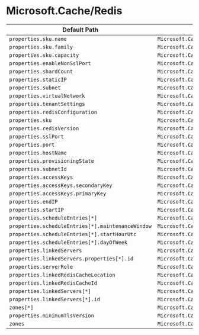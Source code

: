 # Microsoft.Cache/Redis

| Default Path | Alias |
|---|---|
| `properties.sku.name` | `Microsoft.Cache/Redis/sku.name` |
| `properties.sku.family` | `Microsoft.Cache/Redis/sku.family` |
| `properties.sku.capacity` | `Microsoft.Cache/Redis/sku.capacity` |
| `properties.enableNonSslPort` | `Microsoft.Cache/Redis/enableNonSslPort` |
| `properties.shardCount` | `Microsoft.Cache/Redis/shardCount` |
| `properties.staticIP` | `Microsoft.Cache/Redis/staticIP` |
| `properties.subnet` | `Microsoft.Cache/Redis/subnet` |
| `properties.virtualNetwork` | `Microsoft.Cache/Redis/virtualNetwork` |
| `properties.tenantSettings` | `Microsoft.Cache/Redis/tenantSettings` |
| `properties.redisConfiguration` | `Microsoft.Cache/Redis/redisConfiguration` |
| `properties.sku` | `Microsoft.Cache/Redis/sku` |
| `properties.redisVersion` | `Microsoft.Cache/Redis/redisVersion` |
| `properties.sslPort` | `Microsoft.Cache/Redis/sslPort` |
| `properties.port` | `Microsoft.Cache/Redis/port` |
| `properties.hostName` | `Microsoft.Cache/Redis/hostName` |
| `properties.provisioningState` | `Microsoft.Cache/Redis/provisioningState` |
| `properties.subnetId` | `Microsoft.Cache/Redis/subnetId` |
| `properties.accessKeys` | `Microsoft.Cache/Redis/accessKeys` |
| `properties.accessKeys.secondaryKey` | `Microsoft.Cache/Redis/accessKeys.secondaryKey` |
| `properties.accessKeys.primaryKey` | `Microsoft.Cache/Redis/accessKeys.primaryKey` |
| `properties.endIP` | `Microsoft.Cache/Redis/endIP` |
| `properties.startIP` | `Microsoft.Cache/Redis/startIP` |
| `properties.scheduleEntries[*]` | `Microsoft.Cache/Redis/scheduleEntries[*]` |
| `properties.scheduleEntries[*].maintenanceWindow` | `Microsoft.Cache/Redis/scheduleEntries[*].maintenanceWindow` |
| `properties.scheduleEntries[*].startHourUtc` | `Microsoft.Cache/Redis/scheduleEntries[*].startHourUtc` |
| `properties.scheduleEntries[*].dayOfWeek` | `Microsoft.Cache/Redis/scheduleEntries[*].dayOfWeek` |
| `properties.linkedServers` | `Microsoft.Cache/Redis/linkedServers` |
| `properties.linkedServers.properties[*].id` | `Microsoft.Cache/Redis/linkedServers.properties[*].id` |
| `properties.serverRole` | `Microsoft.Cache/Redis/serverRole` |
| `properties.linkedRedisCacheLocation` | `Microsoft.Cache/Redis/linkedRedisCacheLocation` |
| `properties.linkedRedisCacheId` | `Microsoft.Cache/Redis/linkedRedisCacheId` |
| `properties.linkedServers[*]` | `Microsoft.Cache/Redis/linkedServers[*]` |
| `properties.linkedServers[*].id` | `Microsoft.Cache/Redis/linkedServers[*].id` |
| `zones[*]` | `Microsoft.Cache/Redis/zones[*]` |
| `properties.minimumTlsVersion` | `Microsoft.Cache/Redis/minimumTlsVersion` |
| `zones` | `Microsoft.Cache/Redis/zones` |

